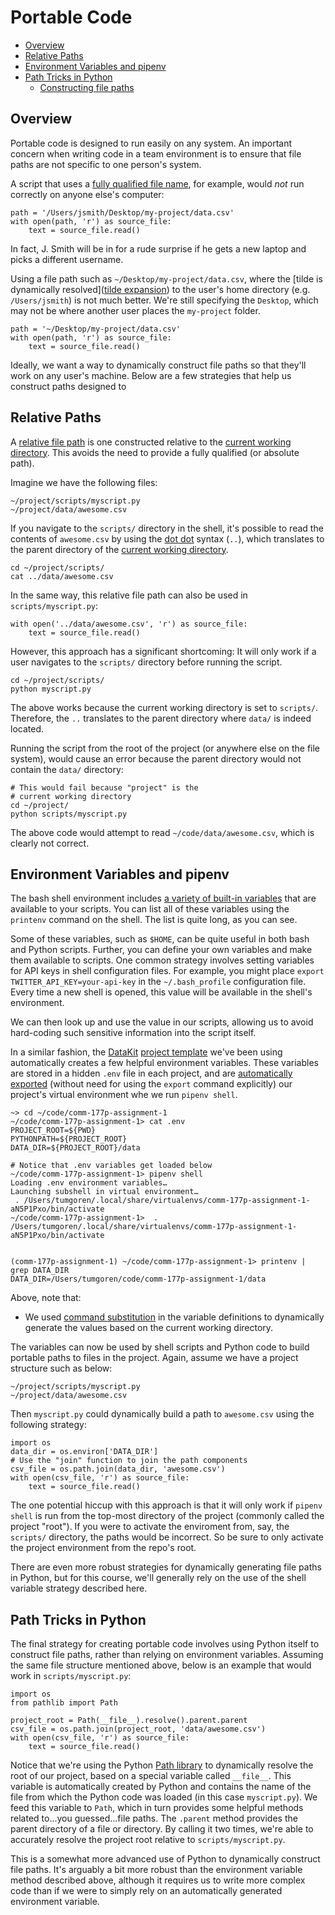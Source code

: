 
# Portable Code

- [Overview](#overview)
- [Relative Paths](#relative-paths)
- [Environment Variables and pipenv](#environment-variables-and-pipenv)
- [Path Tricks in Python](#path-tricks-in-python)
  - [Constructing file paths](#constructing-file-paths)
  
## Overview

Portable code is designed to run easily on any system. An important concern when writing code in a team environment is to ensure that file paths are not specific to one person's system.

A script that uses a [fully qualified file name](https://en.wikipedia.org/wiki/Fully_qualified_name#Filenames_and_paths), for example, would *not* run correctly on anyone else's computer:

```
path = '/Users/jsmith/Desktop/my-project/data.csv'
with open(path, 'r') as source_file:
	text = source_file.read()
```

In fact, J. Smith will be in for a rude surprise if he gets a new laptop and picks a different username.

Using a file path such as `~/Desktop/my-project/data.csv`, where the [tilde is dynamically resolved]([tilde expansion](http://www.gnu.org/software/bash/manual/html_node/Tilde-Expansion.html)) to the user's home directory (e.g. `/Users/jsmith`) is not much better. We're still specifying  the `Desktop`, which may not be where another user places the `my-project` folder.

```
path = '~/Desktop/my-project/data.csv'
with open(path, 'r') as source_file:
	text = source_file.read()
```

Ideally, we want a way to dynamically construct file paths so that they'll work on any user's machine. Below are a few strategies that help us construct paths designed to 

## Relative Paths

A [relative file path](https://en.wikipedia.org/wiki/Path_%28computing%29#Absolute_and_relative_paths) is one constructed relative to the [current working directory][]. This avoids the need to provide a fully qualified (or absolute path).

[current working directory]: http://www.linfo.org/current_directory.html

Imagine we have the following files:

```
~/project/scripts/myscript.py
~/project/data/awesome.csv
```

If you navigate to the `scripts/` directory in the shell, it's possible to read the contents of `awesome.csv` by using the [dot dot](http://www.linfo.org/dot.html) syntax (`..`), which translates to the parent directory of the [current working directory](http://www.linfo.org/current_directory.html).

```
cd ~/project/scripts/
cat ../data/awesome.csv
```

In the same way, this relative file path can also be used in `scripts/myscript.py`:

```
with open('../data/awesome.csv', 'r') as source_file:
	text = source_file.read()
```


However, this approach has a significant shortcoming: It will only work if a user navigates to the `scripts/` directory before running the script.

```
cd ~/project/scripts/
python myscript.py
```

The above works because the current working directory is set to `scripts/`. Therefore, the `..` translates to the parent directory where `data/` is indeed located.

Running the script from the root of the project (or anywhere else on the file system), would cause an error because the parent directory would not contain the `data/` directory:

```
# This would fail because "project" is the 
# current working directory
cd ~/project/
python scripts/myscript.py
```

The above code would attempt to read `~/code/data/awesome.csv`, which is clearly not correct.

## Environment Variables and pipenv

The bash shell environment includes [a variety of built-in variables](https://bash.cyberciti.biz/guide/Variables) that are available to your scripts. You can list all of these variables using the `printenv` command on the shell. The list is quite long, as you can see.

Some of these variables, such as `$HOME`, can be quite useful in both bash and Python scripts. Further, you can define your own variables and make them available to scripts. One common strategy involves setting variables for API keys in shell configuration files. For example, you might place `export TWITTER_API_KEY=your-api-key` in the `~/.bash_profile` configuration file. Every time a new shell is opened, this value will be available in the shell's environment.

We can then look up and use the value in our scripts, allowing us to avoid hard-coding such sensitive information into the script itself.

In a similar fashion, the [DataKit](../datakit.md) [project template](https://github.com/stanfordjournalism/cookiecutter-stanford-progj) we've been using automatically creates a few helpful environment variables. These variables are stored in a hidden `.env` file in each project, and are [automatically exported](https://pipenv.readthedocs.io/en/latest/advanced/#automatic-loading-of-env) (without need for using the `export` command explicitly) our project's virtual environment whe we run `pipenv shell`.

```
~> cd ~/code/comm-177p-assignment-1
~/code/comm-177p-assignment-1> cat .env
PROJECT_ROOT=${PWD}
PYTHONPATH=${PROJECT_ROOT}
DATA_DIR=${PROJECT_ROOT}/data

# Notice that .env variables get loaded below
~/code/comm-177p-assignment-1> pipenv shell
Loading .env environment variables…
Launching subshell in virtual environment…
 . /Users/tumgoren/.local/share/virtualenvs/comm-177p-assignment-1-aN5P1Pxo/bin/activate
~/code/comm-177p-assignment-1>  . /Users/tumgoren/.local/share/virtualenvs/comm-177p-assignment-1-aN5P1Pxo/bin/activate


(comm-177p-assignment-1) ~/code/comm-177p-assignment-1> printenv | grep DATA_DIR
DATA_DIR=/Users/tumgoren/code/comm-177p-assignment-1/data
```

 Above, note that:
 
 * We used [command substitution](https://www.gnu.org/software/bash/manual/html_node/Command-Substitution.html) in the variable definitions to dynamically generate the values based on the current working directory.
 
 The variables can now be used by shell scripts and Python code to build portable paths to files in the project. Again, assume we have a project structure such as below:
 
 ```
 ~/project/scripts/myscript.py
~/project/data/awesome.csv
 ```
 
Then `myscript.py` could dynamically build a path to `awesome.csv` using the following strategy:

```
import os
data_dir = os.environ['DATA_DIR']
# Use the "join" function to join the path components
csv_file = os.path.join(data_dir, 'awesome.csv')
with open(csv_file, 'r') as source_file:
	text = source_file.read()

```

The one potential hiccup with this approach is that it will only work if `pipenv shell` is run from the top-most directory of the project (commonly called the project "root"). If you were to activate the enviroment from, say, the `scripts/` directory, the paths would be incorrect. So be sure to only activate the project environment from the repo's root.

There are even more robust strategies for dynamically generating file paths in Python, but for this course, we'll generally rely on the use of the shell variable strategy described here.

## Path Tricks in Python

The final strategy for creating portable code involves using Python itself to construct file paths, rather than relying on environment variables. Assuming the same file structure mentioned above, below is an example that would work in `scripts/myscript.py`:

```
import os
from pathlib import Path

project_root = Path(__file__).resolve().parent.parent
csv_file = os.path.join(project_root, 'data/awesome.csv')
with open(csv_file, 'r') as source_file:
	text = source_file.read()
```

Notice that we're using the Python [Path library](https://docs.python.org/3/library/pathlib.html) to dynamically resolve the root of our project, based on a special variable called `__file__`. This variable is automatically created by Python and contains the name of the file from which the Python code was loaded (in this case `myscript.py`). We feed this variable to `Path`, which in turn provides some helpful methods related to...you guessed...file paths. The  `.parent` method provides the parent directory of a file or directory. By calling it two times, we're able to accurately resolve the project root relative to `scripts/myscript.py`.

This is a somewhat more advanced use of Python to dynamically construct file paths. It's arguably a bit more robust than the environment variable method described above, although it requires us to write more complex code than if we were to simply rely on an automatically generated environment variable.